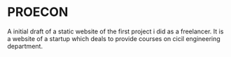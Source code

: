 # PROECON

A initial draft of a static website of the first project i did as a freelancer. It is a website of a startup which deals to provide courses on cicil engineering department.
